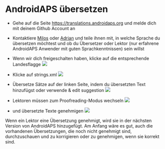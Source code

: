# AndroidAPS übersetzen

* Gehe auf die Seite <https://translations.androidaps.org> und melde dich mit deinem Github Account an

* Kontaktiere [Milos](https://gitter.im/MilosKozak) oder [Adrian](https://gitter.im/AdrianLxM) und teile ihnen mit, in welche Sprache du übersetzen möchtest und ob du Übersetzer oder Lektor (nur erfahrene AndroidAPS Anwender mit guten Sprachkenntnissen) sein willst

* Wenn wir dich freigeschalten haben, klicke auf die entsprechende Landesflagge ![](../images/translation-flags.png)

* Klicke auf strings.xml ![](../images/translations-click-strings.png)

* Übersetze Sätze auf der linken Seite, indem du übersetzten Text hinzufügst oder verwende & edit suggestion ![](../images/translations-translate.png)

* Lektoren müssen zum Proofreading-Modus wechseln ![](../images/translations-proofreading-mode.png)

* und übersetzte Texte genehmigen ![](../images/translations-proofreading.png)

Wenn ein Lektor eine Übersetzung genehmigt, wird sie in der nächsten Version von AndroidAPS hinzugefügt. Am Anfang wäre es gut, auch die vorhandenen Übersetzungen, die noch nicht genehmigt sind, durchzuschauen und zu korrigieren oder zu genehmigen, wenn sie korrekt sind.